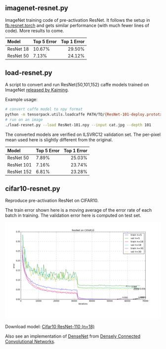
## imagenet-resnet.py

ImageNet training code of pre-activation ResNet. It follows the setup in
[fb.resnet.torch](https://github.com/facebook/fb.resnet.torch) and gets similar performance (with much fewer lines of code).
More results to come.

| Model              | Top 5 Error | Top 1 Error |
|:-------------------|-------------|------------:|
| ResNet 18          |      10.67% |      29.50% |
| ResNet 50          |      7.13%  |      24.12% |

## load-resnet.py

A script to convert and run ResNet{50,101,152} caffe models trained on ImageNet [released by Kaiming](https://github.com/KaimingHe/deep-residual-networks).

Example usage:
```bash
# convert caffe model to npy format
python -m tensorpack.utils.loadcaffe PATH/TO/{ResNet-101-deploy.prototxt,ResNet-101-model.caffemodel} ResNet101.npy
# run on an image
./load-resnet.py --load ResNet-101.npy --input cat.jpg --depth 101
```

The converted models are verified on ILSVRC12 validation set.
The per-pixel mean used here is slightly different from the original.

| Model              | Top 5 Error | Top 1 Error |
|:-------------------|-------------|------------:|
| ResNet 50          |      7.89%  |      25.03% |
| ResNet 101         |      7.16%  |      23.74% |
| ResNet 152         |      6.81%  |      23.28% |

## cifar10-resnet.py

Reproduce pre-activation ResNet on CIFAR10.

The train error shown here is a moving average of the error rate of each batch in training.
The validation error here is computed on test set.

![cifar10](cifar10-resnet.png)

Download model:
[Cifar10 ResNet-110 (n=18)](https://drive.google.com/open?id=0B9IPQTvr2BBkTXBlZmh1cmlnQ0k)

Also see an implementation of [DenseNet](https://github.com/YixuanLi/densenet-tensorflow) from [Densely Connected Convolutional Networks](https://arxiv.org/abs/1608.06993).
